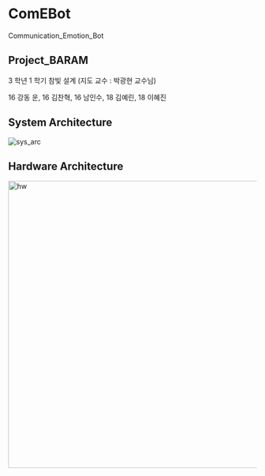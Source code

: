 ﻿# ComEBot

Communication_Emotion_Bot


## Project_BARAM

3 학년 1 학기 참빛 설계 (지도 교수 : 박광현 교수님)

16 강동 운, 16 김찬혁, 16 남인수, 18 김예린, 18 이혜진



## System Architecture

![sys_arc](https://user-images.githubusercontent.com/52673977/73717132-40538480-475c-11ea-8513-fb641a1aa128.png)



## Hardware Architecture
<img width="582" alt="hw" src="https://user-images.githubusercontent.com/52673977/77333956-83e36b80-6d67-11ea-809c-83a00d6180e6.png">

